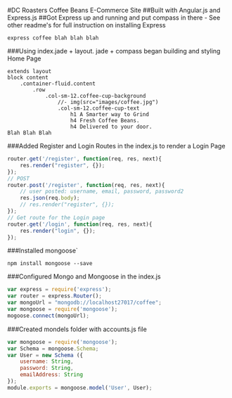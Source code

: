 #DC Roasters Coffee Beans E-Commerce Site
##Built with Angular.js and Express.js
##Got Express up and running and put compass in there - See other readme's for full instruction on installing Express
```
express coffee blah blah blah
```
###Using index.jade + layout. jade + compass began building and styling Home Page
```jade
extends layout
block content
	.container-fluid.content
		.row
			.col-sm-12.coffee-cup-background
				//- img(src="images/coffee.jpg")
				.col-sm-12.coffee-cup-text
					h1 A Smarter way to Grind
					h4 Fresh Coffee Beans. 
					h4 Delivered to your door.
Blah Blah Blah
```
###Added Register and Login Routes in the index.js to render a Login Page
```js
router.get('/register', function(req, res, next){
	res.render("register", {});
});
// POST
router.post('/register', function(req, res, next){
	// user posted: username, email, password, password2
	res.json(req.body);
	// res.render("register", {});
});
// Get route for the Login page
router.get('/login', function(req, res, next){
	res.render("login", {});
});
```

###Installed mongoose`
```
npm install mongoose --save
```
###Configured Mongo and Mongoose in the index.js 
```js
var express = require('express');
var router = express.Router();
var mongoUrl = "mongodb://localhost27017/coffee";
var mongoose = require('mongoose');
mogoose.connect(mongoUrl);
```
###Created mondels folder with accounts.js file
```js
var mongoose = require('mongoose');
var Schema = mongoose.Schema;
var User = new Schema ({
	username: String, 
	password: String,
	emailAddress: String
});
module.exports = mongoose.model('User', User);
```


